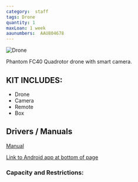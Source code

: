 ```yaml
---
category:  staff
tags: Drone
quantity: 1
maxLoan: 1 week
aaunumbers:  AAU804678
---
```

![Drone](https://asset1.djicdn.com/uploads/product_photo/image/768/thumb_Phantom-FC40-7.jpg)

Phantom FC40 Quadrotor drone with smart camera.
## KIT INCLUDES:
-  Drone 
-  Camera 
-  Remote 
-  Box

## Drivers / Manuals
[Manual](https://dl.djicdn.com/downloads/phantom_4/en/Phantom_4_User_Manual_en_v1.0.pdf)

[Link to Android app at bottom of page](https://www-v1.dji.com/phantom-fc40.html)



### Capacity and Restrictions:
